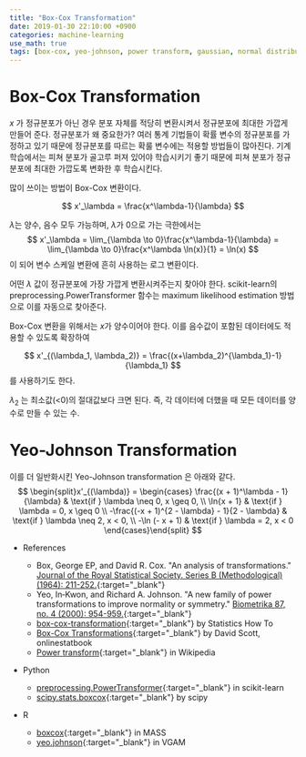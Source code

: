 ```yaml
---
title: "Box-Cox Transformation"
date: 2019-01-30 22:10:00 +0900
categories: machine-learning
use_math: true
tags: [box-cox, yeo-johnson, power transform, gaussian, normal distribution, feature engineering]
---
```


# Box-Cox Transformation

$x$ 가 정규분포가 아닌 경우 분포 자체를 적당히 변환시켜서 정규분포에 최대한 가깝게 만들어 준다.
정규분포가 왜 중요한가? 여러 통계 기법들이 확률 변수의 정규분포를 가정하고 있기 때문에 정규분포를 따르는 확룰 변수에는 적용할 방법들이 많아진다.
기계학습에서는 피쳐 분포가 골고루 퍼져 있어야 학습시키기 좋기 때문에 피쳐 분포가 정규분포에 최대한 가깝도록 변화한 후 학습시킨다.

많이 쓰이는 방법이 Box-Cox 변환이다.

$$ x'_\lambda = \frac{x^\lambda-1}{\lambda} $$

$\lambda$는 양수, 음수 모두 가능하며, $\lambda$가 0으로 가는 극한에서는 $$ x'_\lambda = \lim_{\lambda \to 0}\frac{x^\lambda-1}{\lambda} = \lim_{\lambda \to 0}\frac{x^\lambda \ln(x)}{1} = \ln(x) $$ 이 되어 변수 스케일 변환에 흔히 사용하는 로그 변환이다.

어떤 $\lambda$ 값이 정규분포에 가장 가깝게 변환시켜주는지 찾아야 한다.
scikit-learn의 preprocessing.PowerTransformer 함수는 maximum likelihood estimation 방법으로 이를 자동으로 찾아준다.


Box-Cox 변환을 위해서는 $x$가 양수이어야 한다.
이를 음수값이 포함된 데이터에도 적용할 수 있도록 확장하여 

$$ x'_{(\lambda_1, \lambda_2)} = \frac{(x+\lambda_2)^{\lambda_1}-1}{\lambda_1} $$
를 사용하기도 한다. 

$\lambda_2$ 는 최소값(<0)의 절대값보다 크면 된다. 즉, 각 데이터에 더했을 때 모든 데이터를 양수로 만들 수 있는 수.

# Yeo-Johnson Transformation

이를 더 일반화시킨 Yeo-Johnson transformation 은 아래와 같다.
$$
\begin{split}x'_{(\lambda)} =
\begin{cases}
 \frac{(x + 1)^\lambda - 1}{\lambda} & \text{if } \lambda \neq 0, x \geq 0, \\
\ln{x + 1} & \text{if } \lambda = 0, x \geq 0 \\
-\frac{(-x + 1)^{2 - \lambda} - 1}{2 - \lambda} & \text{if } \lambda \neq 2, x < 0, \\
 -\ln (- x + 1) & \text{if } \lambda = 2, x < 0
\end{cases}\end{split}
$$

- References
  - Box, George EP, and David R. Cox. "An analysis of transformations." [Journal of the Royal Statistical Society. Series B (Methodological) (1964): 211-252.](https://www.jstor.org/stable/2984418){:target="_blank"}
  - Yeo, In‐Kwon, and Richard A. Johnson. "A new family of power transformations to improve normality or symmetry." [Biometrika 87, no. 4 (2000): 954-959.](https://academic.oup.com/biomet/article-abstract/87/4/954/232908){:target="_blank"}
  - [box-cox-transformation]( https://www.statisticshowto.datasciencecentral.com/box-cox-transformation/){:target="_blank"} by Statistics How To
  - [Box-Cox Transformations](http://onlinestatbook.com/mobile/transformations/box-cox.html){:target="_blank"} by David Scott, onlinestatbook
  - [Power transform](https://en.wikipedia.org/wiki/Power_transform){:target="_blank"} in Wikipedia

- Python
  - [preprocessing.PowerTransformer](https://scikit-learn.org/stable/modules/preprocessing.html#preprocessing-transformer){:target="_blank"} in scikit-learn
  - [scipy.stats.boxcox](https://docs.scipy.org/doc/scipy/reference/generated/scipy.stats.boxcox.html){:target="_blank"} by scipy

- R
  - [boxcox](https://www.rdocumentation.org/packages/MASS/versions/7.3-0/topics/boxcox){:target="_blank"} in MASS
  - [yeo.johnson](
https://www.rdocumentation.org/packages/VGAM/versions/1.0-6/topics/yeo.johnson){:target="_blank"} in VGAM

